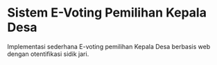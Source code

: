 # Sistem E-Voting Pemilihan Kepala Desa
Implementasi sederhana E-voting pemilihan Kepala Desa berbasis web dengan otentifikasi sidik jari.
